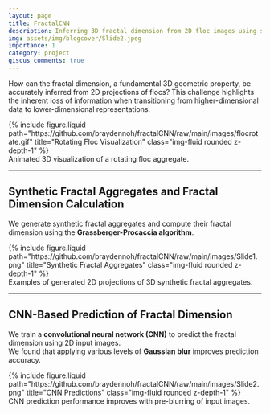 ```yaml
---
layout: page
title: FractalCNN
description: Inferring 3D fractal dimension from 2D floc images using synthetic datasets and CNNs
img: assets/img/blogcover/Slide2.jpeg
importance: 1
category: project
giscus_comments: true
---
```


How can the fractal dimension, a fundamental 3D geometric property, be accurately inferred from 2D projections of flocs? This challenge highlights the inherent loss of information when transitioning from higher-dimensional data to lower-dimensional representations.

<div class="row justify-content-sm-center">
  <div class="col-sm-10 mt-3 mt-md-0">
    {% include figure.liquid path="https://github.com/braydennoh/fractalCNN/raw/main/images/flocrotate.gif" title="Rotating Floc Visualization" class="img-fluid rounded z-depth-1" %}
  </div>
</div>
<div class="caption">
  Animated 3D visualization of a rotating floc aggregate.
</div>

---

## Synthetic Fractal Aggregates and Fractal Dimension Calculation

We generate synthetic fractal aggregates and compute their fractal dimension using the **Grassberger-Procaccia algorithm**.

<div class="row justify-content-sm-center">
  <div class="col-sm-10 mt-3 mt-md-0">
    {% include figure.liquid path="https://github.com/braydennoh/fractalCNN/raw/main/images/Slide1.png" title="Synthetic Fractal Aggregates" class="img-fluid rounded z-depth-1" %}
  </div>
</div>
<div class="caption">
  Examples of generated 2D projections of 3D synthetic fractal aggregates.
</div>

---

## CNN-Based Prediction of Fractal Dimension

We train a **convolutional neural network (CNN)** to predict the fractal dimension using 2D input images.  
We found that applying various levels of **Gaussian blur** improves prediction accuracy.

<div class="row justify-content-sm-center">
  <div class="col-sm-10 mt-3 mt-md-0">
    {% include figure.liquid path="https://github.com/braydennoh/fractalCNN/raw/main/images/Slide2.png" title="CNN Predictions" class="img-fluid rounded z-depth-1" %}
  </div>
</div>
<div class="caption">
  CNN prediction performance improves with pre-blurring of input images.
</div>
